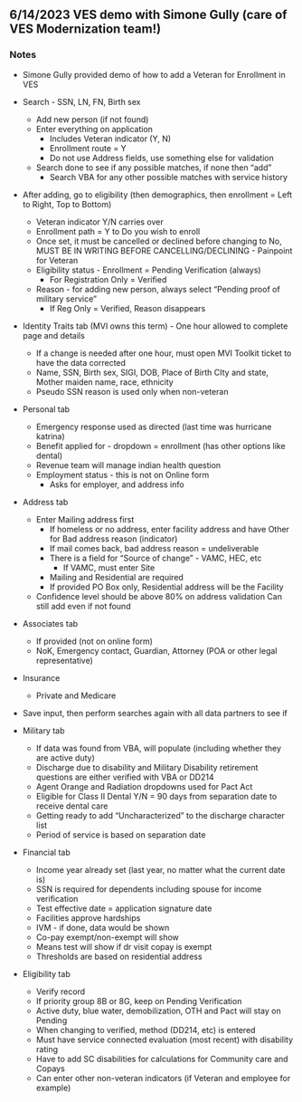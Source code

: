 ## 6/14/2023 VES demo with Simone Gully (care of VES Modernization team!)

### Notes
- Simone Gully provided demo of how to add a Veteran for Enrollment in VES

- Search - SSN, LN, FN, Birth sex
     - Add new person (if not found)
     - Enter everything on application
          - Includes Veteran indicator (Y, N)
          - Enrollment route = Y
          - Do not use Address fields, use something else for validation
     - Search done to see if any possible matches, if none then “add”
          - Search VBA for any other possible matches with service history

- After adding, go to eligibility (then demographics, then enrollment = Left to Right, Top to Bottom)
     - Veteran indicator Y/N carries over
     - Enrollment path = Y to Do you wish to enroll
     - Once set, it must be cancelled or declined before changing to No, MUST BE IN WRITING BEFORE CANCELLING/DECLINING - Painpoint for Veteran
     - Eligibility status - Enrollment = Pending Verification (always)
          - For Registration Only = Verified
     - Reason - for adding new person, always select “Pending proof of military service”
          - If Reg Only = Verified, Reason disappears
- Identity Traits tab (MVI owns this term) - One hour allowed to complete page and details
     - If a change is needed after one hour, must open MVI Toolkit ticket to have the data corrected
     - Name, SSN, Birth sex, SIGI, DOB, Place of Birth CIty and state, Mother maiden name, race, ethnicity
     - Pseudo SSN reason is used only when non-veteran
- Personal tab
     - Emergency response used as directed (last time was hurricane katrina)
     - Benefit applied for - dropdown = enrollment (has other options like dental)
     - Revenue team will manage indian health question
     - Employment status - this is not on Online form
          - Asks for employer, and address info
- Address tab
     - Enter Mailing address first
          - If homeless or no address, enter facility address and have Other for Bad address reason (indicator)
          - If mail comes back, bad address reason = undeliverable
          - There is a field for “Source of change” - VAMC, HEC, etc
               - If VAMC, must enter Site
          - Mailing and Residential are required
          - If provided PO Box only, Residential address will be the Facility
     - Confidence level should be above 80% on address validation
Can still add even if not found
- Associates tab
     - If provided (not on online form)
     - NoK, Emergency contact, Guardian, Attorney (POA or other legal representative)
- Insurance
     - Private and Medicare
- Save input, then perform searches again with all data partners to see if 
- Military tab
     - If data was found from VBA, will populate (including whether they are active duty)
     - Discharge due to disability and Military Disability retirement questions are either verified with VBA or DD214
     - Agent Orange and Radiation dropdowns used for Pact Act
     - Eligible for Class II Dental Y/N = 90 days from separation date to receive dental care
     - Getting ready to add “Uncharacterized” to the discharge character list
     - Period of service is based on separation date
- Financial tab
     - Income year already set (last year, no matter what the current date is)
     - SSN is required for dependents including spouse for income verification
     - Test effective date = application signature date
     - Facilities approve hardships
     - IVM - if done, data would be shown
     - Co-pay exempt/non-exempt will show
     - Means test will show if dr visit copay is exempt
     - Thresholds are based on residential address
- Eligibility tab
     - Verify record
     - If priority group 8B or 8G, keep on Pending Verification
     - Active duty, blue water, demobilization, OTH and Pact will stay on Pending
     - When changing to verified, method (DD214, etc) is entered
     - Must have service connected evaluation (most recent) with disability rating
     - Have to add SC disabilities for calculations for Community care and Copays
     - Can enter other non-veteran indicators (if Veteran and employee for example)



